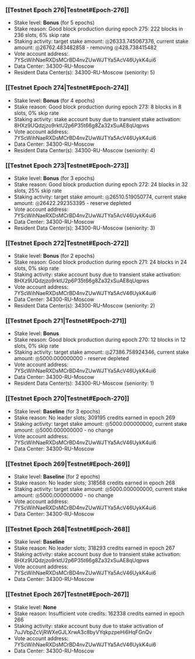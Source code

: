 ### [[Testnet Epoch 276|Testnet#Epoch-276]]
* Stake level: **Bonus** (for 5 epochs)
* Stake reason: Good block production during epoch 275: 222 blocks in 236 slots, 6% skip rate
* Staking activity: target stake amount: ◎26333.745067376, current stake amount: ◎26762.483482858 - removing ◎428.738415482
* Vote account address: 7YScWihNaeRXDsMCrBD4nvZUwWJTYa5AcV46UykK4ui6
* Data Center: 34300-RU-Moscow
* Resident Data Center(s): 34300-RU-Moscow (seniority: 5)
### [[Testnet Epoch 274|Testnet#Epoch-274]]
* Stake level: **Bonus** (for 4 epochs)
* Stake reason: Good block production during epoch 273: 8 blocks in 8 slots, 0% skip rate
* Staking activity: stake account busy due to transient stake activation: 8HXz9UQdzjzo9rktU2p6P35t66g8Za32xSuAE8qUqpws
* Vote account address: 7YScWihNaeRXDsMCrBD4nvZUwWJTYa5AcV46UykK4ui6
* Data Center: 34300-RU-Moscow
* Resident Data Center(s): 34300-RU-Moscow (seniority: 4)
### [[Testnet Epoch 273|Testnet#Epoch-273]]
* Stake level: **Bonus** (for 3 epochs)
* Stake reason: Good block production during epoch 272: 24 blocks in 32 slots, 25% skip rate
* Staking activity: target stake amount: ◎26510.519050774, current stake amount: ◎26422.292353395 - reserve depleted
* Vote account address: 7YScWihNaeRXDsMCrBD4nvZUwWJTYa5AcV46UykK4ui6
* Data Center: 34300-RU-Moscow
* Resident Data Center(s): 34300-RU-Moscow (seniority: 3)
### [[Testnet Epoch 272|Testnet#Epoch-272]]
* Stake level: **Bonus** (for 2 epochs)
* Stake reason: Good block production during epoch 271: 24 blocks in 24 slots, 0% skip rate
* Staking activity: stake account busy due to transient stake activation: 8HXz9UQdzjzo9rktU2p6P35t66g8Za32xSuAE8qUqpws
* Vote account address: 7YScWihNaeRXDsMCrBD4nvZUwWJTYa5AcV46UykK4ui6
* Data Center: 34300-RU-Moscow
* Resident Data Center(s): 34300-RU-Moscow (seniority: 2)
### [[Testnet Epoch 271|Testnet#Epoch-271]]
* Stake level: **Bonus**
* Stake reason: Good block production during epoch 270: 12 blocks in 12 slots, 0% skip rate
* Staking activity: target stake amount: ◎27386.758924346, current stake amount: ◎5000.000000000 - reserve depleted
* Vote account address: 7YScWihNaeRXDsMCrBD4nvZUwWJTYa5AcV46UykK4ui6
* Data Center: 34300-RU-Moscow
* Resident Data Center(s): 34300-RU-Moscow (seniority: 1)
### [[Testnet Epoch 270|Testnet#Epoch-270]]
* Stake level: **Baseline** (for 3 epochs)
* Stake reason: No leader slots; 309195 credits earned in epoch 269
* Staking activity: target stake amount: ◎5000.000000000, current stake amount: ◎5000.000000000 - no change
* Vote account address: 7YScWihNaeRXDsMCrBD4nvZUwWJTYa5AcV46UykK4ui6
* Data Center: 34300-RU-Moscow
### [[Testnet Epoch 269|Testnet#Epoch-269]]
* Stake level: **Baseline** (for 2 epochs)
* Stake reason: No leader slots; 318568 credits earned in epoch 268
* Staking activity: target stake amount: ◎5000.000000000, current stake amount: ◎5000.000000000 - no change
* Vote account address: 7YScWihNaeRXDsMCrBD4nvZUwWJTYa5AcV46UykK4ui6
* Data Center: 34300-RU-Moscow
### [[Testnet Epoch 268|Testnet#Epoch-268]]
* Stake level: **Baseline**
* Stake reason: No leader slots; 318293 credits earned in epoch 267
* Staking activity: stake account busy due to transient stake activation: 8HXz9UQdzjzo9rktU2p6P35t66g8Za32xSuAE8qUqpws
* Vote account address: 7YScWihNaeRXDsMCrBD4nvZUwWJTYa5AcV46UykK4ui6
* Data Center: 34300-RU-Moscow
### [[Testnet Epoch 267|Testnet#Epoch-267]]
* Stake level: **None**
* Stake reason: Insufficient vote credits: 162338 credits earned in epoch 266
* Staking activity: stake account busy due to stake activation of 7uJVbpZcVjRWXeGJLXrwA3c8byVYqkpzpeHi6HqFGnQv
* Vote account address: 7YScWihNaeRXDsMCrBD4nvZUwWJTYa5AcV46UykK4ui6
* Data Center: 34300-RU-Moscow